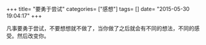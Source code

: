 +++
title= "要勇于尝试"
categories= ["感想"]
tags= []
date= "2015-05-30 19:04:17"
+++

凡事要勇于尝试，不要想想就不做了，当你做了之后就会有不同的想法，不同的感受。然后改变你。
